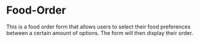 # Food-Order
This is a food order form that allows users to select their food preferences between a certain amount of options. The form will then display their order.
